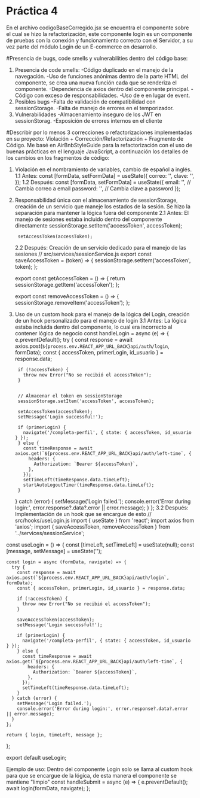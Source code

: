 # Práctica 4
En el archivo codigoBaseCorregido.jsx se encuentra el componente sobre el cual se hizo la refactorización, este componente login es un componente de pruebas con la conexión y funcionamiento correcto con el Servidor, a su vez parte del módulo Login de un E-commerce en desarrollo. 

#Presencia de bugs, code smells y vulnerabilities dentro del código base: 
1. Presencia de code smells:
   -Código duplicado en el manejo de la navegación.
   -Uso de funciones anónimas dentro de la parte HTML del componente, se crea una nueva función cada que se renderiza el componente.
   -Dependencia de axios dentro del componente principal.
   -Código con exceso de responsabilidades.
   -Uso de e en lugar de event.
2. Posibles bugs
  -Falta de validación de compatibilidad con sessionStorage.
  -Falta de manejo de errores en el temporizador.
3. Vulnerabilidades
   -Almacenamiento inseguro de los JWT en sessionStorag.
   -Exposición de errores internos en el cliente
   

#Describir por lo menos 3 correcciones o refactorizaciones implementadas en su proyecto: Violación + Corrección/Refactorización + Fragmento de Código.
Me basé en AirBnbStyleGuide para la refactorización con el uso de buenas prácticas en el lenguaje JavaScript, a continuación los detalles de los cambios en los fragmentos de código:

1. Violación en el nombramiento de variables, cambio de español a inglés.
   1.1 Antes:
     const [formData, setFormData] = useState({
      correo: '',
      clave: '',
    });
   1.2 Después:
   const [formData, setFormData] = useState({
     email: '', // Cambia correo a email
     password: '', // Cambia clave a password
  });
2. Responsabilidad única con el almacenamiento de sessionStorage, creación de un servicio que maneje los estados de la sesión. Se hizo la separación para mantener la lógica fuera del componente
   2.1 Antes: El manejo de sesiones estaba incluido dentro del componente directamente
         sessionStorage.setItem('accessToken', accessToken);

        setAccessToken(accessToken);
   2.2 Después: Creación de un servicio dedicado para el manejo de las sesiones
     // src/services/sessionService.js
    export const saveAccessToken = (token) => {
      sessionStorage.setItem('accessToken', token);
    };
    
    export const getAccessToken = () => {
      return sessionStorage.getItem('accessToken');
    };
    
    export const removeAccessToken = () => {
      sessionStorage.removeItem('accessToken');
    };
3. Uso de un custom hook para el manejo de la lógica del Login, creación de un hook personalizado para el manejo de login
   3.1 Antes: La lógica estaba incluida dentro del componente, lo cual era incorrecto al contener lógica de negocio
     const handleLogin = async (e) => {
      e.preventDefault();
      try {
        const response = await axios.post(`${process.env.REACT_APP_URL_BACK}api/auth/login`, formData);
        const { accessToken, primerLogin, id_usuario } = response.data;
  
        if (!accessToken) {
          throw new Error("No se recibió el accessToken");
        }
  
  
        // Almacenar el token en sessionStorage
        sessionStorage.setItem('accessToken', accessToken);
  
        setAccessToken(accessToken);
        setMessage('Login successful!');
  
        if (primerLogin) {
          navigate('/completa-perfil', { state: { accessToken, id_usuario } });
        } else {
          const timeResponse = await axios.get(`${process.env.REACT_APP_URL_BACK}api/auth/left-time`, {
            headers: {
              Authorization: `Bearer ${accessToken}`,
            },
          });
          setTimeLeft(timeResponse.data.timeLeft);
          startAutoLogoutTimer(timeResponse.data.timeLeft);
        }
      } catch (error) {
        setMessage('Login failed.');
        console.error('Error during login:', error.response?.data?.error || error.message);
      }
    };
   3.2 Después: Implementación de un hook que se encargue de esto
   // src/hooks/useLogin.js
  import { useState } from 'react';
  import axios from 'axios';
  import { saveAccessToken, removeAccessToken } from '../services/sessionService';
  
  const useLogin = () => {
    const [timeLeft, setTimeLeft] = useState(null);
    const [message, setMessage] = useState('');
  
    const login = async (formData, navigate) => {
      try {
        const response = await axios.post(`${process.env.REACT_APP_URL_BACK}api/auth/login`, formData);
        const { accessToken, primerLogin, id_usuario } = response.data;
  
        if (!accessToken) {
          throw new Error("No se recibió el accessToken");
        }
  
        saveAccessToken(accessToken);
        setMessage('Login successful!');
  
        if (primerLogin) {
          navigate('/completa-perfil', { state: { accessToken, id_usuario } });
        } else {
          const timeResponse = await axios.get(`${process.env.REACT_APP_URL_BACK}api/auth/left-time`, {
            headers: {
              Authorization: `Bearer ${accessToken}`,
            },
          });
          setTimeLeft(timeResponse.data.timeLeft);
        }
      } catch (error) {
        setMessage('Login failed.');
        console.error('Error during login:', error.response?.data?.error || error.message);
      }
    };
  
    return { login, timeLeft, message };
  };
  
  export default useLogin;

  Ejemplo de uso: Dentro del componente Login solo se llama al custom hook para que se encargue de la lógica, de esta manera el componente se mantiene "limpio"
    const handleSubmit = async (e) => {
      e.preventDefault();
      await login(formData, navigate);
    };
